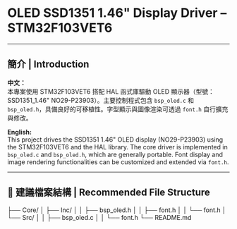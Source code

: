 # OLED SSD1351 1.46" Display Driver – STM32F103VET6  

---

## 簡介 | Introduction

**中文：**  
本專案使用 STM32F103VET6 搭配 HAL 函式庫驅動 OLED 顯示器（型號：SSD1351_1.46" NO29-P23903）。主要控制程式包含 `bsp_oled.c` 和 `bsp_oled.h`，具備良好的可移植性。字型顯示與圖像渲染可透過 `font.h` 自行擴充與修改。

**English:**  
This project drives the SSD1351 1.46" OLED display (NO29-P23903) using the STM32F103VET6 and the HAL library. The core driver is implemented in `bsp_oled.c` and `bsp_oled.h`, which are generally portable. Font display and image rendering functionalities can be customized and extended via `font.h`.

---

## 📂 建議檔案結構 | Recommended File Structure

├── Core/
│ ├── Inc/
│ │ ├── bsp_oled.h
│ │ ├── font.h
│ │ └── font.h
│ └── Src/
│ │ ├── bsp_oled.c
│ │ └── font.h
└──  README.md
 
